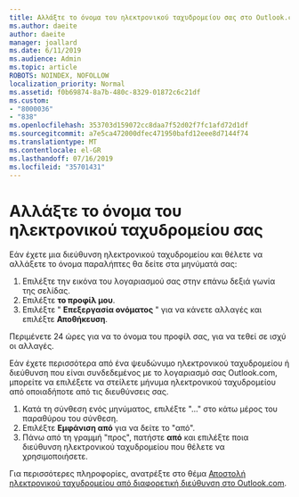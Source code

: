 ```yaml
---
title: Αλλάξτε το όνομα του ηλεκτρονικού ταχυδρομείου σας στο Outlook.com
ms.author: daeite
author: daeite
manager: joallard
ms.date: 6/11/2019
ms.audience: Admin
ms.topic: article
ROBOTS: NOINDEX, NOFOLLOW
localization_priority: Normal
ms.assetid: f0b69874-8a7b-480c-8329-01872c6c21df
ms.custom:
- "8000036"
- "838"
ms.openlocfilehash: 353703d159072cc8daa7f52d02f7fc1afd72d1df
ms.sourcegitcommit: a7e5ca472000dfec471950bafd12eee8d7144f74
ms.translationtype: MT
ms.contentlocale: el-GR
ms.lasthandoff: 07/16/2019
ms.locfileid: "35701431"
---
```

# <a name="change-your-email-name"></a>Αλλάξτε το όνομα του ηλεκτρονικού ταχυδρομείου σας

Εάν έχετε μια διεύθυνση ηλεκτρονικού ταχυδρομείου και θέλετε να αλλάξετε το όνομα παραλήπτες θα δείτε στα μηνύματά σας:
  
1. Επιλέξτε την εικόνα του λογαριασμού σας στην επάνω δεξιά γωνία της σελίδας.
2. Επιλέξτε **το προφίλ μου**.
3. Επιλέξτε " **Επεξεργασία ονόματος** " για να κάνετε αλλαγές και επιλέξτε **Αποθήκευση**.

Περιμένετε 24 ώρες για να το όνομα του προφίλ σας, για να τεθεί σε ισχύ οι αλλαγές.
  
Εάν έχετε περισσότερα από ένα ψευδώνυμο ηλεκτρονικού ταχυδρομείου ή διεύθυνση που είναι συνδεδεμένος με το λογαριασμό σας Outlook.com, μπορείτε να επιλέξετε να στείλετε μήνυμα ηλεκτρονικού ταχυδρομείου από οποιαδήποτε από τις διευθύνσεις σας.
  
1. Κατά τη σύνθεση ενός μηνύματος, επιλέξτε "..." στο κάτω μέρος του παραθύρου του σύνθεση.
1. Επιλέξτε **Εμφάνιση από** για να δείτε το "από".
1. Πάνω από τη γραμμή "προς", πατήστε **από** και επιλέξτε ποια διεύθυνση ηλεκτρονικού ταχυδρομείου που θέλετε να χρησιμοποιήσετε.

Για περισσότερες πληροφορίες, ανατρέξτε στο θέμα [Αποστολή ηλεκτρονικού ταχυδρομείου από διαφορετική διεύθυνση στο Outlook.com](https://support.office.com/article/ccba89cb-141c-4a36-8c56-6d16a8556d2e?wt.mc_id=Office_Outlook_com_Alchemy).